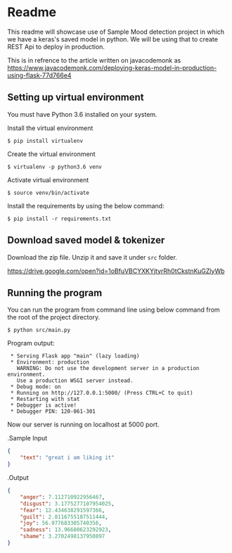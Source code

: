 # Readme 

This readme will showcase use of Sample Mood detection project in which 
we have a keras's saved model in python. We will be using that to create REST Api to deploy in production.

This is in refrence to the article written on javacodemonk as https://www.javacodemonk.com/deploying-keras-model-in-production-using-flask-77d766e4

## Setting up virtual environment
You must have Python 3.6 installed on your system.

Install the virtual environment

    $ pip install virtualenv

Create the virtual environment

    $ virtualenv -p python3.6 venv

Activate virtual environment

    $ source venv/bin/activate

Install the requirements by using the below command:

    $ pip install -r requirements.txt

## Download saved model & tokenizer

Download the zip file. Unzip it and save it under `src` folder.

https://drive.google.com/open?id=1oBfuVBCYXKYjtyrRh0tCkstnKuGZlyWb

## Running the program
You can run the program from command line using below command from the root of the project directory.

    $ python src/main.py
    
Program output:
```text
 * Serving Flask app "main" (lazy loading)
 * Environment: production
   WARNING: Do not use the development server in a production environment.
   Use a production WSGI server instead.
 * Debug mode: on
 * Running on http://127.0.0.1:5000/ (Press CTRL+C to quit)
 * Restarting with stat
 * Debugger is active!
 * Debugger PIN: 120-061-301
```
Now our server is running on localhost at 5000 port.

.Sample Input
```json
{
	"text": "great i am liking it"
}
```

.Output
```json
{
    "anger": 7.112710922956467,
    "disgust": 3.1775277107954025,
    "fear": 12.434638291597366,
    "guilt": 2.8116755187511444,
    "joy": 56.977683305740356,
    "sadness": 13.96680623292923,
    "shame": 3.2702498137950897
}
```
